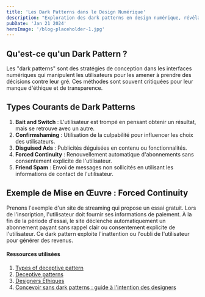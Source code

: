 ```yaml
---
title: 'Les Dark Patterns dans le Design Numérique'
description: "Exploration des dark patterns en design numérique, révélant comment ils manipulent les choix des utilisateurs et remettent en question l'éthique."
pubDate: 'Jan 21 2024'
heroImage: '/blog-placeholder-1.jpg'
---
```


## Qu'est-ce qu'un Dark Pattern ?

Les "dark patterns" sont des stratégies de conception dans les interfaces numériques qui manipulent les utilisateurs pour les amener à prendre des décisions contre leur gré. Ces méthodes sont souvent critiquées pour leur manque d'éthique et de transparence.

## Types Courants de Dark Patterns

1. **Bait and Switch** : L'utilisateur est trompé en pensant obtenir un résultat, mais se retrouve avec un autre.
2. **Confirmshaming** : Utilisation de la culpabilité pour influencer les choix des utilisateurs.
3. **Disguised Ads** : Publicités déguisées en contenu ou fonctionnalités.
4. **Forced Continuity** : Renouvellement automatique d'abonnements sans consentement explicite de l'utilisateur.
5. **Friend Spam** : Envoi de messages non sollicités en utilisant les informations de contact de l'utilisateur.

## Exemple de Mise en Œuvre : Forced Continuity

Prenons l'exemple d'un site de streaming qui propose un essai gratuit. Lors de l'inscription, l'utilisateur doit fournir ses informations de paiement. À la fin de la période d'essai, le site déclenche automatiquement un abonnement payant sans rappel clair ou consentement explicite de l'utilisateur. Ce dark pattern exploite l'inattention ou l'oubli de l'utilisateur pour générer des revenus.

#### Ressources utilisées

1. [Types of deceptive pattern](https://www.deceptive.design/types)
2. [Deceptive patterns](https://www.deceptive.design/)
3. [Designers Éthiques](https://beta.designersethiques.org/)
4. [Concevoir sans dark patterns : guide à l'intention des designers](https://beta.designersethiques.org/thematique-design-persuasif/concevoir-sans-dark-patterns)